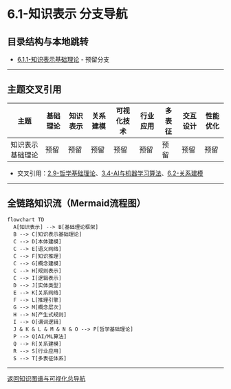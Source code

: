 # 6.1-知识表示 分支导航

## 目录结构与本地跳转

- [6.1.1-知识表示基础理论](6.1.1-知识表示基础理论.md) - 预留分支

---

## 主题交叉引用

| 主题      | 基础理论 | 知识表示 | 关系建模 | 可视化技术 | 行业应用 | 多表征 | 交互设计 | 性能优化 |
|-----------|----------|----------|----------|------------|----------|--------|----------|----------|
| 知识表示基础理论| 预留 | 预留     | 预留     | 预留       | 预留     | 预留   | 预留     | 预留     |

- 交叉引用：[2.9-哲学基础理论](../../../2-形式科学理论/2.9-哲学基础理论/README.md)、[3.4-AI与机器学习算法](../../../3-数据模型与算法/3.4-AI与机器学习算法/README.md)、[6.2-关系建模](../6.2-关系建模/README.md)

---

## 全链路知识流（Mermaid流程图）

```mermaid
flowchart TD
  A[知识表示] --> B[基础理论框架]
  B --> C[知识表示基础理论]
  C --> D[本体建模]
  C --> E[语义网络]
  C --> F[知识推理]
  C --> G[概念建模]
  C --> H[规则表示]
  C --> I[逻辑表示]
  D --> J[实体类型]
  E --> K[关系网络]
  F --> L[推理引擎]
  G --> M[概念层次]
  H --> N[产生式规则]
  I --> O[谓词逻辑]
  J & K & L & M & N & O --> P[哲学基础理论]
  P --> Q[AI/ML算法]
  Q --> R[关系建模]
  R --> S[行业应用]
  S --> T[多表征体系]
```

---

[返回知识图谱与可视化总导航](../README.md)

